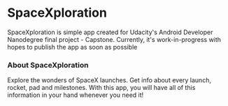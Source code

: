 # SpaceXploration

SpaceXploration is simple app created for Udacity's Android Developer Nanodegree final project - Capstone.
Currently, it's work-in-progress with hopes to publish the app as soon as possible

### About SpaceXploration

Explore the wonders of SpaceX launches. 
Get info about every launch, rocket, pad and milestones. 
With this app, you will have all of this information in your hand whenever you need it!
